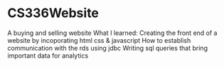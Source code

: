 # CS336Website
A buying and selling website 
What I learned:
  Creating the front end of a website by incoporating html css & javascript
  How to establish communication with the rds using jdbc
  Writing sql queries that bring important data for analytics

